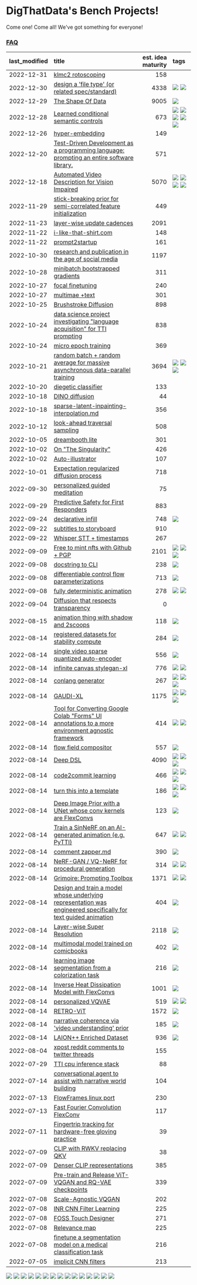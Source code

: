 # DigThatData's Bench Projects!

Come one! Come all! We've got something for everyone!

### [FAQ](https://github.com/dmarx/bench-warmers/blob/main/FAQ.md)

|last_modified|title|est. idea maturity|tags
|:---|:---|---:|:---|
|2022-12-31|[klmc2 rotoscoping](klmc2_rotoscoping.md)|158||
|2022-12-30|[design a 'file type' (or related spec/standard)](filetype-for-ai-art-and-animation.md)|4338|![](https://img.shields.io/badge/tag-animation-c5d714) ![](https://img.shields.io/badge/tag-tooling-61717a)|
|2022-12-29|[The Shape Of Data](the_shape_of_data.md)|9005|![](https://img.shields.io/badge/tag-publication-72fcc)|
|2022-12-28|[Learned conditional semantic controls](learned-conditional-semantic-controls.md)|673|![](https://img.shields.io/badge/tag-animation-c5d714) ![](https://img.shields.io/badge/tag-colab-25a9f1) ![](https://img.shields.io/badge/tag-experimental-4b9e32) ![](https://img.shields.io/badge/tag-prompting-84f8cf) ![](https://img.shields.io/badge/tag-tooling-61717a)|
|2022-12-26|[hyper-embedding](hyperembedding.md)|149||
|2022-12-20|[Test-Driven Development as a programming language: prompting an entire software library.](tdd_is_2_op.md)|571||
|2022-12-18|[Automated Video Description for Vision Impaired](automated-video-description.md)|5070|![](https://img.shields.io/badge/tag-accessibility-a168f4) ![](https://img.shields.io/badge/tag-dataset-7ca620) ![](https://img.shields.io/badge/tag-foundation-33b5de) ![](https://img.shields.io/badge/tag-publicgood-48e52e)|
|2022-11-29|[stick-breaking prior for semi-correlated feature initialization](stickbreaking-init.md)|449||
|2022-11-23|[layer-wise update cadences](layer-wise-update-cadences.md)|2091||
|2022-11-22|[i-like-that-shirt.com](ilikethatshirt.com.md)|148||
|2022-11-22|[prompt2startup](prompt2startup.md)|161||
|2022-10-30|[research and publication in the age of social media](research-and-social.md)|1197||
|2022-10-28|[minibatch bootstrapped gradients](minibatch-bootstrapped-gradients.md)|311||
|2022-10-27|[focal finetuning](focal_finetuning.md)|240||
|2022-10-27|[multimae +text](multimae_w_text.md)|301||
|2022-10-25|[Brushstroke Diffusion](brushstroke-diffusion.md)|898||
|2022-10-24|[data science project investigating "language acquisition" for TTI prompting](tti_language_aqcuisition.md)|838||
|2022-10-24|[micro epoch training](micro-epoch.md)|369||
|2022-10-21|[random batch + random average for massive asynchronous data-parallel training](async-evolutionary-ddp.md)|3694|![](https://img.shields.io/badge/tag-experimental-4b9e32) ![](https://img.shields.io/badge/tag-foundation-33b5de) ![](https://img.shields.io/badge/tag-tooling-61717a)|
|2022-10-20|[diegetic classifier](diegetic-classifier.md)|133||
|2022-10-18|[DINO diffusion](DINO-diffusion.md)|44||
|2022-10-18|[sparse-latent-inpainting-interpolation.md](sparse-latent-inpainting-interpolation.md)|356||
|2022-10-12|[look-ahead traversal sampling](look-ahead-traversal-sampling.md)|508||
|2022-10-05|[dreambooth lite](dreambooth-lite.md)|301||
|2022-10-02|[On "The Singularity"](alternative-perspective-on-the-singularity.md)|426||
|2022-10-02|[Auto-illustrator](auto-illustrator.md)|107||
|2022-10-01|[Expectation regularized diffusion process](expectation-regularized-diffusion.md)|718||
|2022-09-30|[personalized guided meditation](personalized-guided-meditation.md)|75||
|2022-09-29|[Predictive Safety for First Responders](safety-officer.md)|883||
|2022-09-24|[declarative infill](declarative-infill.md)|748|![](https://img.shields.io/badge/tag-experimental-4b9e32)|
|2022-09-22|[subtitles to storyboard](subtitles-to-storyboard.md)|910||
|2022-09-22|[Whisper STT + timestamps](whisper-stt-plus-timestamps.md)|267||
|2022-09-09|[Free to mint nfts with Github + PGP](free-to-mint-nfts_git_plus_pgp.md)|2101|![](https://img.shields.io/badge/tag-publicgood-48e52e) ![](https://img.shields.io/badge/tag-tooling-61717a) ![](https://img.shields.io/badge/tag-wip-6f4790)|
|2022-09-08|[docstring to CLI](docstring-to-cli.md)|238|![](https://img.shields.io/badge/tag-tooling-61717a)|
|2022-09-08|[differentiable control flow parameterizations](differentiable-control-flow-parameterizations.md)|713|![](https://img.shields.io/badge/tag-experimental-4b9e32)|
|2022-09-08|[fully deterministic animation](fully-deterministic-animation.md)|278|![](https://img.shields.io/badge/tag-animation-c5d714) ![](https://img.shields.io/badge/tag-experimental-4b9e32)|
|2022-09-04|[Diffusion that respects transparency](diffusion-that-respects-transparency.md)|0||
|2022-08-15|[animation thing with shadow and 2scoops](shadow-and2scoops-animation-thing.md)|118|![](https://img.shields.io/badge/tag-animation-c5d714)|
|2022-08-14|[registered datasets for stability compute](registered-datasets-for-sstability-compute.md)|284|![](https://img.shields.io/badge/tag-stability-e2851f)|
|2022-08-14|[single video sparse quantized auto-encoder](single_video_sparse_quantized_auto-encoder.md)|556|![](https://img.shields.io/badge/tag-animation-c5d714)|
|2022-08-14|[infinite canvas stylegan-xl](infinite-canvas-stylegan-xl.md)|776|![](https://img.shields.io/badge/tag-animation-c5d714) ![](https://img.shields.io/badge/tag-experimental-4b9e32)|
|2022-08-14|[conlang generator](conlang_lm.md)|267|![](https://img.shields.io/badge/tag-carp-0fcaa) ![](https://img.shields.io/badge/tag-dataset-7ca620) ![](https://img.shields.io/badge/tag-experimental-4b9e32)|
|2022-08-14|[GAUDI-XL](gaudi-xl.md)|1175|![](https://img.shields.io/badge/tag-animation-c5d714) ![](https://img.shields.io/badge/tag-experimental-4b9e32) ![](https://img.shields.io/badge/tag-foundation-33b5de)|
|2022-08-14|[Tool for Converting Google Colab "Forms" UI annotations to a more environment agnostic framework](colab-ui-converter.md)|414|![](https://img.shields.io/badge/tag-colab-25a9f1) ![](https://img.shields.io/badge/tag-tooling-61717a)|
|2022-08-14|[flow field compositor](flow-field-compositor.md)|557|![](https://img.shields.io/badge/tag-tooling-61717a)|
|2022-08-14|[Deep DSL](multistage-unsupervised-deep-DSL-learning-from-prompts-data.md)|4090|![](https://img.shields.io/badge/tag-experimental-4b9e32) ![](https://img.shields.io/badge/tag-prompting-84f8cf) ![](https://img.shields.io/badge/tag-tooling-61717a)|
|2022-08-14|[code2commit learning](code2commit-learning.md)|466|![](https://img.shields.io/badge/tag-carp-0fcaa) ![](https://img.shields.io/badge/tag-experimental-4b9e32) ![](https://img.shields.io/badge/tag-foundation-33b5de)|
|2022-08-14|[turn this into a template](benchwarmers-template.md)|186|![](https://img.shields.io/badge/tag-meta-473080) ![](https://img.shields.io/badge/tag-tooling-61717a) ![](https://img.shields.io/badge/tag-wip-6f4790)|
|2022-08-14|[Deep Image Prior with a UNet whose conv kernels are FlexConvs](FlexConv_DIP.md)|123|![](https://img.shields.io/badge/tag-experimental-4b9e32)|
|2022-08-14|[Train a SinNeRF on an AI-generated animation (e.g. PyTTI)](train_a_SinNeRF_on_a_pytti_animation.md)|647|![](https://img.shields.io/badge/tag-animation-c5d714) ![](https://img.shields.io/badge/tag-nerf-9bf4b7)|
|2022-08-14|[comment zapper.md](comment-zapper.md)|390|![](https://img.shields.io/badge/tag-tooling-61717a)|
|2022-08-14|[NeRF-GAN / VQ-NeRF for procedural generation](nerf-gan.md)|314|![](https://img.shields.io/badge/tag-animation-c5d714) ![](https://img.shields.io/badge/tag-nerf-9bf4b7)|
|2022-08-14|[Grimoire: Prompting Toolbox](grimoire.md)|1371|![](https://img.shields.io/badge/tag-prompting-84f8cf) ![](https://img.shields.io/badge/tag-tooling-61717a)|
|2022-08-14|[Design and train a model whose underlying representation was engineered specifically for text guided animation](image-model-designed-for-clip-guided-animation.md)|404|![](https://img.shields.io/badge/tag-animation-c5d714)|
|2022-08-14|[Layer-wise Super Resolution](layerwise-and-objectwise-inpainting-and-super-resolution.md)|2118|![](https://img.shields.io/badge/tag-experimental-4b9e32)|
|2022-08-14|[multimodal model trained on comicbooks](multimodal-model-trained-on-comicbooks.md)|402|![](https://img.shields.io/badge/tag-foundation-33b5de)|
|2022-08-14|[learning image segmentation from a colorization task](learning_image_segmentation_from_a_colorization_task.md)|216|![](https://img.shields.io/badge/tag-experimental-4b9e32)|
|2022-08-14|[Inverse Heat Dissipation Model with FlexConvs](IHDM_with_FlexConvs.md)|1001|![](https://img.shields.io/badge/tag-experimental-4b9e32)|
|2022-08-14|[personalized VQVAE](personalized-vqvae.md)|519|![](https://img.shields.io/badge/tag-experimental-4b9e32) ![](https://img.shields.io/badge/tag-tooling-61717a)|
|2022-08-14|[RETRO-ViT](RETRO-ViT.md)|1572|![](https://img.shields.io/badge/tag-experimental-4b9e32)|
|2022-08-14|[narrative coherence via 'video understanding' prior](narrative_coherence_via_video_understanding_prior.md)|185|![](https://img.shields.io/badge/tag-animation-c5d714)|
|2022-08-14|[LAION++ Enriched Dataset](laion-plus-plus.md)|936|![](https://img.shields.io/badge/tag-dataset-7ca620)|
|2022-08-04|[xpost reddit comments to twitter threads](reddit2twitter.md)|155||
|2022-07-29|[TTI cpu inference stack](TTI-cpu-inference-stack.md)|88||
|2022-07-14|[conversational agent to assist with narrative world building](world-building-agent.md)|104||
|2022-07-13|[FlowFrames linux port](flowframes-linux-port.md)|230||
|2022-07-13|[Fast Fourier Convolution FlexConv](FFC-Flexconv.md)|117||
|2022-07-11|[Fingertrip tracking for hardware-free gloving practice](fingertrip_tracking_for_hardware_free_gloveing_practice.md)|39||
|2022-07-09|[CLIP with RWKV replacing QKV](RWKV-CLIP.md)|38||
|2022-07-09|[Denser CLIP representations](denser-CLIP.md)|385||
|2022-07-09|[Pre-train and Release ViT-VQGAN and RQ-VAE checkpoints](pretrained_vit-vqgan_checkpoints.md)|339||
|2022-07-08|[Scale-Agnostic VQGAN](scale-agnostic_VQGAN.md)|202||
|2022-07-08|[INR CNN Filter Learning](INR_CNN_filter_learning.md)|225||
|2022-07-08|[FOSS Touch Designer](FOSS_touch_designer.md)|271||
|2022-07-08|[Relevance map](Relevance_map.md)|225||
|2022-07-08|[finetune a segmentation model on a medical classification task](finetune_a_segmentation_model_on_a_medical_classification_task.md)|216||
|2022-07-05|[implicit CNN filters](implicit-cnn-filters.md)|213||

![](https://img.shields.io/badge/tag-animation-c5d714) ![](https://img.shields.io/badge/tag-prompting-84f8cf) ![](https://img.shields.io/badge/tag-nerf-9bf4b7) ![](https://img.shields.io/badge/tag-wip-6f4790) ![](https://img.shields.io/badge/tag-meta-473080) ![](https://img.shields.io/badge/tag-experimental-4b9e32) ![](https://img.shields.io/badge/tag-colab-25a9f1) ![](https://img.shields.io/badge/tag-foundation-33b5de) ![](https://img.shields.io/badge/tag-accessibility-a168f4) ![](https://img.shields.io/badge/tag-stability-e2851f) ![](https://img.shields.io/badge/tag-publication-72fcc) ![](https://img.shields.io/badge/tag-carp-0fcaa) ![](https://img.shields.io/badge/tag-dataset-7ca620) ![](https://img.shields.io/badge/tag-tooling-61717a) ![](https://img.shields.io/badge/tag-publicgood-48e52e)
